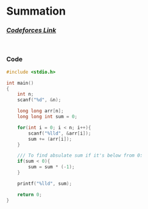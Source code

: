 # Summation

### [*Codeforces Link*](https://codeforces.com/group/MWSDmqGsZm/contest/219774/problem/A)


<br> 

### Code
```c
#include <stdio.h>

int main()
{
    int n;
    scanf("%d", &n);

    long long arr[n];
    long long int sum = 0;

    for(int i = 0; i < n; i++){
        scanf("%lld", &arr[i]);
        sum += (arr[i]);
    }

    /// To find absulate sum if it's below from 0:
    if(sum < 0){
        sum = sum * (-1);
    }

    printf("%lld", sum);

    return 0;
}
```